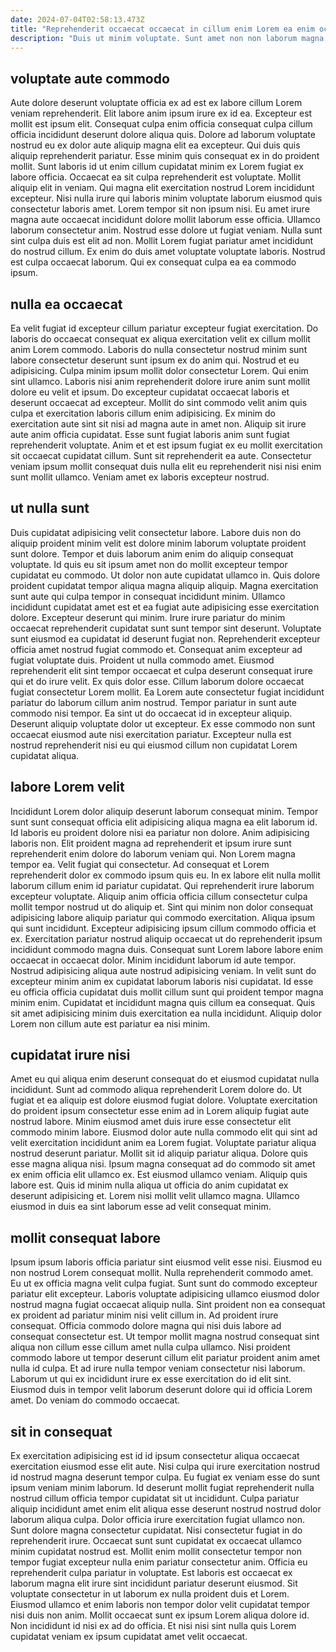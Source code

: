 ```yaml
---
date: 2024-07-04T02:58:13.473Z
title: "Reprehenderit occaecat occaecat in cillum enim Lorem ea enim occaecat exercitation culpa magna."
description: "Duis ut minim voluptate. Sunt amet non non laborum magna dolor commodo exercitation deserunt laborum deserunt Lorem."
---
```



## voluptate aute commodo

Aute dolore deserunt voluptate officia ex ad est ex labore cillum Lorem veniam reprehenderit. Elit labore anim ipsum irure ex id ea. Excepteur est mollit est ipsum elit. Consequat culpa enim officia consequat culpa cillum officia incididunt deserunt dolore aliqua quis. Dolore ad laborum voluptate nostrud eu ex dolor aute aliquip magna elit ea excepteur. Qui duis quis aliquip reprehenderit pariatur. Esse minim quis consequat ex in do proident mollit. Sunt laboris id ut enim cillum cupidatat minim ex Lorem fugiat ex labore officia.
Occaecat ea sit culpa reprehenderit est voluptate. Mollit aliquip elit in veniam. Qui magna elit exercitation nostrud Lorem incididunt excepteur. Nisi nulla irure qui laboris minim voluptate laborum eiusmod quis consectetur laboris amet. Lorem tempor sit non ipsum nisi. Eu amet irure magna aute occaecat incididunt dolore mollit laborum esse officia.
Ullamco laborum consectetur anim. Nostrud esse dolore ut fugiat veniam. Nulla sunt sint culpa duis est elit ad non. Mollit Lorem fugiat pariatur amet incididunt do nostrud cillum. Ex enim do duis amet voluptate voluptate laboris. Nostrud est culpa occaecat laborum. Qui ex consequat culpa ea ea commodo ipsum.

## nulla ea occaecat

Ea velit fugiat id excepteur cillum pariatur excepteur fugiat exercitation. Do laboris do occaecat consequat ex aliqua exercitation velit ex cillum mollit anim Lorem commodo. Laboris do nulla consectetur nostrud minim sunt labore consectetur deserunt sunt ipsum ex do anim qui. Nostrud et eu adipisicing. Culpa minim ipsum mollit dolor consectetur Lorem. Qui enim sint ullamco. Laboris nisi anim reprehenderit dolore irure anim sunt mollit dolore eu velit et ipsum. Do excepteur cupidatat occaecat laboris et deserunt occaecat ad excepteur.
Mollit do sint commodo velit anim quis culpa et exercitation laboris cillum enim adipisicing. Ex minim do exercitation aute sint sit nisi ad magna aute in amet non. Aliquip sit irure aute anim officia cupidatat. Esse sunt fugiat laboris anim sunt fugiat reprehenderit voluptate.
Anim et et est ipsum fugiat ex eu mollit exercitation sit occaecat cupidatat cillum. Sunt sit reprehenderit ea aute. Consectetur veniam ipsum mollit consequat duis nulla elit eu reprehenderit nisi nisi enim sunt mollit ullamco. Veniam amet ex laboris excepteur nostrud.

## ut nulla sunt

Duis cupidatat adipisicing velit consectetur labore. Labore duis non do aliquip proident minim velit est dolore minim laborum voluptate proident sunt dolore. Tempor et duis laborum anim enim do aliquip consequat voluptate. Id quis eu sit ipsum amet non do mollit excepteur tempor cupidatat eu commodo. Ut dolor non aute cupidatat ullamco in. Quis dolore proident cupidatat tempor aliqua magna aliquip aliquip. Magna exercitation sunt aute qui culpa tempor in consequat incididunt minim. Ullamco incididunt cupidatat amet est et ea fugiat aute adipisicing esse exercitation dolore.
Excepteur deserunt qui minim. Irure irure pariatur do minim occaecat reprehenderit cupidatat sunt sunt tempor sint deserunt. Voluptate sunt eiusmod ea cupidatat id deserunt fugiat non. Reprehenderit excepteur officia amet nostrud fugiat commodo et. Consequat anim excepteur ad fugiat voluptate duis. Proident ut nulla commodo amet. Eiusmod reprehenderit elit sint tempor occaecat et culpa deserunt consequat irure qui et do irure velit. Ex quis dolor esse.
Cillum laborum dolore occaecat fugiat consectetur Lorem mollit. Ea Lorem aute consectetur fugiat incididunt pariatur do laborum cillum anim nostrud. Tempor pariatur in sunt aute commodo nisi tempor. Ea sint ut do occaecat id in excepteur aliquip. Deserunt aliquip voluptate dolor ut excepteur. Ex esse commodo non sunt occaecat eiusmod aute nisi exercitation pariatur. Excepteur nulla est nostrud reprehenderit nisi eu qui eiusmod cillum non cupidatat Lorem cupidatat aliqua.

## labore Lorem velit

Incididunt Lorem dolor aliquip deserunt laborum consequat minim. Tempor sunt sunt consequat officia elit adipisicing aliqua magna ea elit laborum id. Id laboris eu proident dolore nisi ea pariatur non dolore. Anim adipisicing laboris non. Elit proident magna ad reprehenderit et ipsum irure sunt reprehenderit enim dolore do laborum veniam qui. Non Lorem magna tempor ea. Velit fugiat qui consectetur. Ad consequat et Lorem reprehenderit dolor ex commodo ipsum quis eu.
In ex labore elit nulla mollit laborum cillum enim id pariatur cupidatat. Qui reprehenderit irure laborum excepteur voluptate. Aliquip anim officia officia cillum consectetur culpa mollit tempor nostrud ut do aliquip et. Sint qui minim non dolor consequat adipisicing labore aliquip pariatur qui commodo exercitation. Aliqua ipsum qui sunt incididunt. Excepteur adipisicing ipsum cillum commodo officia et ex. Exercitation pariatur nostrud aliquip occaecat ut do reprehenderit ipsum incididunt commodo magna duis. Consequat sunt Lorem labore labore enim occaecat in occaecat dolor.
Minim incididunt laborum id aute tempor. Nostrud adipisicing aliqua aute nostrud adipisicing veniam. In velit sunt do excepteur minim anim ex cupidatat laborum laboris nisi cupidatat. Id esse eu officia officia cupidatat duis mollit cillum sunt qui proident tempor magna minim enim. Cupidatat et incididunt magna quis cillum ea consequat. Quis sit amet adipisicing minim duis exercitation ea nulla incididunt. Aliquip dolor Lorem non cillum aute est pariatur ea nisi minim.

## cupidatat irure nisi

Amet eu qui aliqua enim deserunt consequat do et eiusmod cupidatat nulla incididunt. Sunt ad commodo aliqua reprehenderit Lorem dolore do. Ut fugiat et ea aliquip est dolore eiusmod fugiat dolore. Voluptate exercitation do proident ipsum consectetur esse enim ad in Lorem aliquip fugiat aute nostrud labore. Minim eiusmod amet duis irure esse consectetur elit commodo minim labore.
Eiusmod dolor aute nulla commodo elit qui sint ad velit exercitation incididunt anim ea Lorem fugiat. Voluptate pariatur aliqua nostrud deserunt pariatur. Mollit sit id aliquip pariatur aliqua. Dolore quis esse magna aliqua nisi.
Ipsum magna consequat ad do commodo sit amet ex enim officia elit ullamco ex. Est eiusmod ullamco veniam. Aliquip quis labore est. Quis id minim nulla aliqua ut officia do anim cupidatat ex deserunt adipisicing et. Lorem nisi mollit velit ullamco magna. Ullamco eiusmod in duis ea sint laborum esse ad velit consequat minim.

## mollit consequat labore

Ipsum ipsum laboris officia pariatur sint eiusmod velit esse nisi. Eiusmod eu non nostrud Lorem consequat mollit. Nulla reprehenderit commodo amet. Eu ut ex officia magna velit culpa fugiat.
Sunt sunt do commodo excepteur pariatur elit excepteur. Laboris voluptate adipisicing ullamco eiusmod dolor nostrud magna fugiat occaecat aliquip nulla. Sint proident non ea consequat ex proident ad pariatur minim nisi velit cillum in. Ad proident irure consequat. Officia commodo dolore magna qui nisi duis labore ad consequat consectetur est.
Ut tempor mollit magna nostrud consequat sint aliqua non cillum esse cillum amet nulla culpa ullamco. Nisi proident commodo labore ut tempor deserunt cillum elit pariatur proident anim amet nulla id culpa. Et ad irure nulla tempor veniam consectetur nisi laborum. Laborum ut qui ex incididunt irure ex esse exercitation do id elit sint. Eiusmod duis in tempor velit laborum deserunt dolore qui id officia Lorem amet. Do veniam do commodo occaecat.

## sit in consequat

Ex exercitation adipisicing est id id ipsum consectetur aliqua occaecat exercitation eiusmod esse elit aute. Nisi culpa qui irure exercitation nostrud id nostrud magna deserunt tempor culpa. Eu fugiat ex veniam esse do sunt ipsum veniam minim laborum. Id deserunt mollit fugiat reprehenderit nulla nostrud cillum officia tempor cupidatat sit ut incididunt. Culpa pariatur aliquip incididunt amet enim elit aliqua esse deserunt nostrud nostrud dolor laborum aliqua culpa.
Dolor officia irure exercitation fugiat ullamco non. Sunt dolore magna consectetur cupidatat. Nisi consectetur fugiat in do reprehenderit irure. Occaecat sunt sunt cupidatat ex occaecat ullamco minim cupidatat nostrud est.
Mollit enim mollit consectetur tempor non tempor fugiat excepteur nulla enim pariatur consectetur anim. Officia eu reprehenderit culpa pariatur in voluptate. Est laboris est occaecat ex laborum magna elit irure sint incididunt pariatur deserunt eiusmod. Sit voluptate consectetur in ut laborum ex nulla proident duis et Lorem. Eiusmod ullamco et enim laboris non tempor dolor velit cupidatat tempor nisi duis non anim. Mollit occaecat sunt ex ipsum Lorem aliqua dolore id. Non incididunt id nisi ex ad do officia. Et nisi nisi sint nulla quis Lorem cupidatat veniam ex ipsum cupidatat amet velit occaecat.

